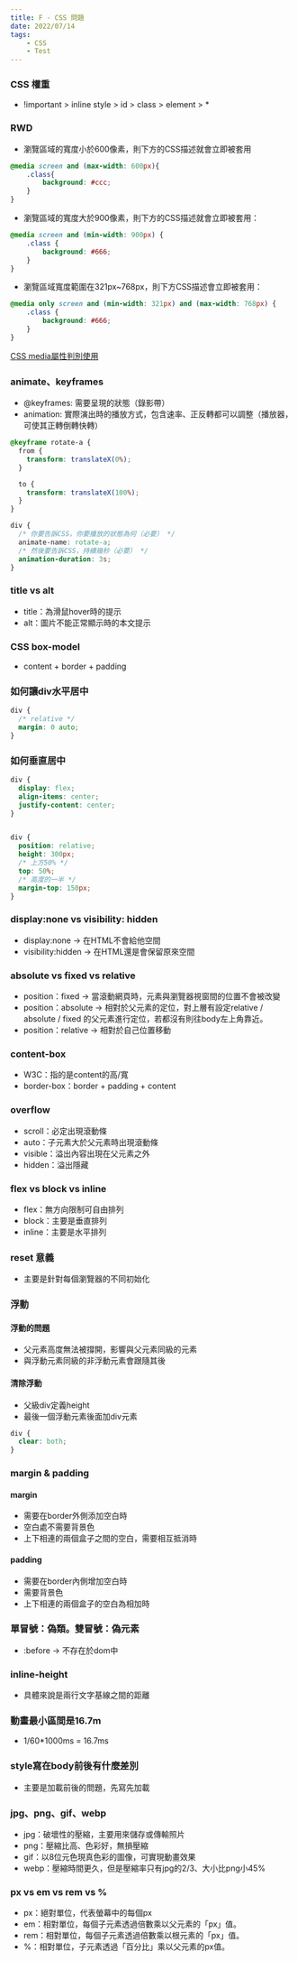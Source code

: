 ```yaml
---
title: F - CSS 問題
date: 2022/07/14
tags: 
    - CSS
    - Test
---
```

### CSS 權重
* !important > inline style > id > class > element > *

### RWD
* 瀏覽區域的寬度小於600像素，則下方的CSS描述就會立即被套用
```CSS
@media screen and (max-width: 600px){
    .class{
        background: #ccc;
    }
}
```
* 瀏覽區域的寬度大於900像素，則下方的CSS描述就會立即被套用：
```CSS
@media screen and (min-width: 900px) {
    .class {
        background: #666; 
    } 
}
```
* 瀏覽區域寬度範圍在321px~768px，則下方CSS描述會立即被套用：
```CSS
@media only screen and (min-width: 321px) and (max-width: 768px) {
    .class {
        background: #666; 
    } 
} 
```
[CSS media屬性判別使用](https://www.ucamc.com/articles/102-rwd-css-media-type)

### animate、keyframes
* @keyframes: 需要呈現的狀態（錄影帶）
* animation: 實際演出時的播放方式，包含速率、正反轉都可以調整（播放器，可使其正轉倒轉快轉）
```css
@keyframe rotate-a {
  from {
    transform: translateX(0%); 
  }

  to {
    transform: translateX(100%);
  }
}

div {
  /* 你要告訴CSS，你要播放的狀態為何（必要） */
  animate-name: rotate-a;
  /* 然後要告訴CSS，持續幾秒（必要） */
  animation-duration: 3s;
}
```

### title vs alt
* title：為滑鼠hover時的提示
* alt：圖片不能正常顯示時的本文提示

### CSS box-model
* content + border + padding

### 如何讓div水平居中
```css
div {
  /* relative */
  margin: 0 auto;
}
```

### 如何垂直居中
```css
div {
  display: flex;
  align-items: center;
  justify-content: center;
}


div {
  position: relative;
  height: 300px;
  /* 上方50% */
  top: 50%;
  /* 高度的一半 */
  margin-top: 150px;
}
```

### display:none vs visibility: hidden
* display:none -> 在HTML不會給他空間
* visibility:hidden -> 在HTML還是會保留原來空間

### absolute vs fixed vs relative
* position：fixed -> 當滾動網頁時，元素與瀏覽器視窗間的位置不會被改變
* position：absolute -> 相對於父元素的定位，對上層有設定relative / absolute / fixed 的父元素進行定位，若都沒有則往body左上角靠近。
* position：relative -> 相對於自己位置移動

### content-box
* W3C：指的是content的高/寬
* border-box：border + padding + content

### overflow
* scroll：必定出現滾動條
* auto：子元素大於父元素時出現滾動條
* visible：溢出內容出現在父元素之外
* hidden：溢出隱藏

### flex vs block vs inline
* flex：無方向限制可自由排列
* block：主要是垂直排列
* inline：主要是水平排列

### reset 意義
* 主要是針對每個瀏覽器的不同初始化

### 浮動
#### 浮動的問題
* 父元素高度無法被撐開，影響與父元素同級的元素
* 與浮動元素同級的非浮動元素會跟隨其後

#### 清除浮動
* 父級div定義height
* 最後一個浮動元素後面加div元素
```css
div {
  clear: both;
}
```

### margin & padding
#### margin
* 需要在border外側添加空白時
* 空白處不需要背景色
* 上下相連的兩個盒子之間的空白，需要相互抵消時
#### padding
* 需要在border內側增加空白時
* 需要背景色
* 上下相連的兩個盒子的空白為相加時

### 單冒號：偽類。雙冒號：偽元素
* :before -> 不存在於dom中

### inline-height
* 具體來說是兩行文字基線之間的距離

### 動畫最小區間是16.7m
* 1/60*1000ms = 16.7ms

### style寫在body前後有什麼差別
* 主要是加載前後的問題，先寫先加載

### jpg、png、gif、webp
* jpg：破壞性的壓縮，主要用來儲存或傳輸照片
* png：壓縮比高、色彩好，無損壓縮
* gif：以8位元色現真色彩的圖像，可實現動畫效果
* webp：壓縮時間更久，但是壓縮率只有jpg的2/3、大小比png小45%

### px vs em vs rem vs %
* px：絕對單位，代表螢幕中的每個px
* em：相對單位，每個子元素透過倍數乘以父元素的「px」值。
* rem：相對單位，每個子元素透過倍數乘以根元素的「px」值。
* %：相對單位，子元素透過「百分比」乘以父元素的px值。




